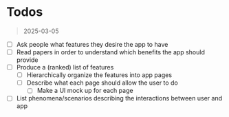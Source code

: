 # Todos

> 2025-03-05

- [ ] Ask people what features they desire the app to have
- [ ] Read papers in order to understand which benefits the app should provide
- [ ] Produce a (ranked) list of features
  - [ ] Hierarchically organize the features into app pages
  - [ ] Describe what each page should allow the user to do
    - [ ] Make a UI mock up for each page
- [ ] List phenomena/scenarios describing the interactions between user and app
